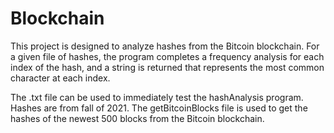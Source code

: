 # Blockchain
This project is designed to analyze hashes from the Bitcoin blockchain.
For a given file of hashes, the program completes a frequency analysis for each index of the hash,
and a string is returned that represents the most common character at each index.



The .txt file can be used to immediately test the hashAnalysis program. Hashes are from fall of 2021.
The getBitcoinBlocks file is used to get the hashes of the newest 500 blocks from the Bitcoin blockchain.

